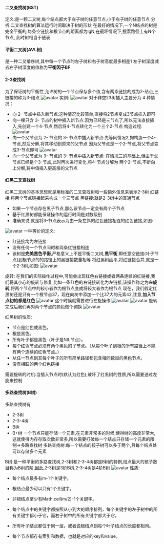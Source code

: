 #### 二叉查找树(BST)
定义:是一颗二叉树,每个结点都大于左子树的任意节点,小于右子树的任意节点
分析:二叉查找树的算法运行时间取决于树的形状
在最好的情况下,一个N结点的树是完全平衡的,每条空链接和根节点的距离都为lgN,在最坏情况下,搜索路径上有N个节点,
此时树相当于链表
#### 平衡二叉树(AVL树)
是一种二叉排序树,其中每一个节点的左子树和右子树高度最多相差1
左子树深度减去右子树深度的值称为**平衡因子BF** 

#### 2-3查找树
为了保证树的平衡性,允许树的一个节点保存多个值,含有两条链接的成为2-结点,三链接的称为3-结点
![avatar](./1625912356.jpg)
实例:
![avatar](./1625914119.jpg)
对于非空23树插入主要分为 4 种情况：
- 向 2- 节点中插入新节点:这种情况比较简单,直接将2节点变成3节点插入即可
- 向一棵只含 3- 节点的树中插入新节点:因为已经是三节点了,所以无法直接插入,先创建一个4-节点,然后将4-节点转化为一个三个2-节点
构造过程:
![avatar](./1625914520.jpg)
- 向一个父节点为 2- 节点的 3- 节点中插入新节点:先等同情况2,狗构造一个4-节点,然后分解,将其移动到原来的父节点
因为父节点是一个2-节点,将父节点变成3-节点即可
![avatar](./1625916226.jpg)
- 向一个父节点为 3- 节点的 3- 节点中插入新节点: 在情况三的基础上,但由于父节点已经是个3-节点,此时再次进行变化,将4-节点分解为
两个2-节点,不断向上分解,将中值插入更高层的父节点

#### 红黑二叉查找树
红黑二叉树的基本思想就是用标准的二叉查找树和一些额外信息来表示2-3树
红链接:将两个节点链接起来构成一个三节点
黑链接:就是2-3树中的普通节点
- 如果一个节点存在黑子节点,那么该节点一定会有两个子节点
- 基于红黑树都能保证操作的运行时间是对数级别
- 准确来说,就是将3-节点表示为由一条左斜的红色链接相连的红色链接,如图:

![avatar](./1625919448.jpg)
一种等价的定义:
- 红链接均为左链接
- 没有任何一个节点同时和两条红链接相连
- 该树是**完美黑色平衡**,严格意义上不是平衡二叉树,**黑平衡**,即任意空链接(叶子节点)到根节点的的路径上的黑链接数量相等
将红黑树画平,将红链接合并,就是一个2-3树,如图:
![avatar](./1625919927.jpg)

旋转:
在我们的实际操作过程中,可能会出现红色右链接或者两条连续的红链接,我们将其小心的旋转与修复
比如一条红色的右链接转化为左链接,该操作称之为**左旋转**,将两个节点中的较小者作为根节点变成将较大者作为根节点
现在，我们假定红黑树还是只有一个根节点37，现在向树中添加一个比37大的元素42,注意,**加入节点初始都是红色**
![avatar](./1625921874.jpg)
这个时候就需要进行左旋操作
![avatar](./1625922009.jpg)
![avatar](./1625922034.jpg)
旋转完成后我们再对两个节点的颜色做个调换
![avatar](./1625922068.jpg)

红黑树的性质:
- 节点是红色或黑色。
- 根是黑色。
- 所有叶子都是黑色（叶子是NIL节点）。
- 每个红色节点必须有两个黑色的子节点。（从每个叶子到根的所有路径上不能有两个连续的红色节点。）
- 从任一节点到其每个叶子的所有简单路径都包含相同数目的黑色节点。
- 没有相联的两个红色链接

需要旋转的时机:当插入节点时(默认为红色),破坏了红黑树的性质,所以需要通过左旋来控制
#### 多路查找树(B树)
多路查找树有
- 2-3树
- 2-3-4树
- B树
- B+树
一个节点只能存储一个元素,在元素非常多的时候,使得树的高度非常大,这就使得内存存取次数非常多,所以需要打破每一个结点只存储一个元素的限制->多路查找树
多路查找树:每一个结点的孩子树可以多于两个,且每个结点处可以存储多个元素

B树:是一种平衡的多路查找树,2-3树和2-3-4树都是B树的特例,结点最大的孩子数目称为B树的阶,因此,2-3树是3阶B树,2-3-4树是4阶B树
![avatar](./1626191757.jpg)
性质:
- 每个结点最多有m-1个关键字。

- 根结点最少可以只有1个关键字。

- 非根结点至少有Math.ceil(m/2)-1个关键字。

- 每个结点中的关键字都按照从小到大的顺序排列，每个关键字的左子树中的所有关键字都小于它，而右子树中的所有关键字都大于它。

- 所有叶子结点都位于同一层，或者说根结点到每个叶子结点的长度都相同。

- 每个节点都存有索引和数据，也就是对应的key和value。
